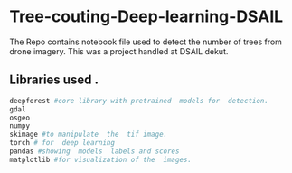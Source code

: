 # Tree-couting-Deep-learning-DSAIL
The Repo  contains  notebook file  used  to detect  the  number  of  trees  from drone  imagery.
This  was a  project handled  at  DSAIL dekut. 
## Libraries  used .
``` Bash
deepforest #core library with pretrained  models for  detection.
gdal
osgeo
numpy
skimage #to manipulate  the  tif image.
torch # for  deep learning
pandas #showing  models  labels and scores
matplotlib #for visualization of the  images.
```
